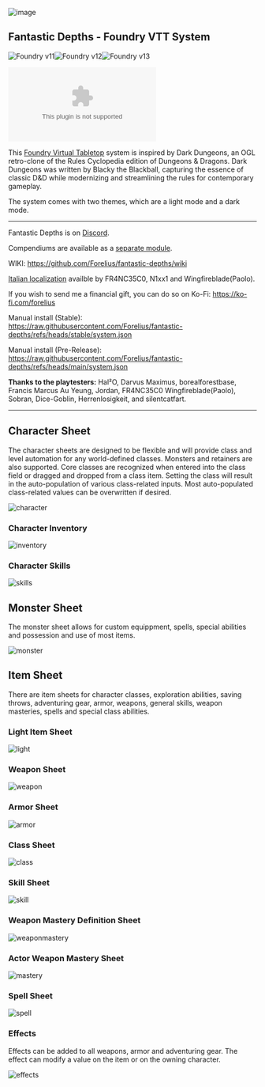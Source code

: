 ![image](./assets/img/banner.jpg)

## Fantastic Depths - Foundry VTT System
![Foundry v11](https://img.shields.io/badge/foundry-v11-green)![Foundry v12](https://img.shields.io/badge/foundry-v12-green)![Foundry v13](https://img.shields.io/badge/foundry-v13-orange)

![GitHub Downloads (specific asset, all releases)](https://img.shields.io/github/downloads/forelius/fantastic-depths/fantastic-depths.zip)

This [Foundry Virtual Tabletop](https://foundryvtt.com/packages/fantastic-depths) system is inspired by Dark Dungeons, an OGL retro-clone of the Rules Cyclopedia edition of Dungeons & Dragons. Dark Dungeons was written by Blacky the Blackball, capturing the essence of classic D&D while modernizing and streamlining the rules for contemporary gameplay.

The system comes with two themes, which are a light mode and a dark mode.

---

Fantastic Depths is on [Discord](https://discord.gg/6nCTfKun9d).

Compendiums are available as a [separate module](https://github.com/Forelius/fade-compendiums).

WIKI: https://github.com/Forelius/fantastic-depths/wiki

[Italian localization](https://github.com/fvtt-italian-translations/fade-lang-it) availble by FR4NC35C0, N1xx1 and Wingfireblade(Paolo).

If you wish to send me a financial gift, you can do so on Ko-Fi: https://ko-fi.com/forelius

Manual install (Stable): https://raw.githubusercontent.com/Forelius/fantastic-depths/refs/heads/stable/system.json

Manual install (Pre-Release): https://raw.githubusercontent.com/Forelius/fantastic-depths/refs/heads/main/system.json

**Thanks to the playtesters:** Hal²O, Darvus Maximus, borealforestbase, Francis Marcus Au Yeung, Jordan, 
FR4NC35C0 Wingfireblade(Paolo), Sobran, Dice-Goblin, Herrenlosigkeit, and silentcatfart.

---

## Character Sheet
The character sheets are designed to be flexible and will provide class and level automation for any world-defined classes. Monsters and retainers are also supported. Core classes are recognized when entered into the class field or dragged and dropped from a class item. Setting the class will result in the auto-population of various class-related inputs. Most auto-populated class-related values can be overwritten if desired.

![character](./assets/img/docs/charsheet1.jpg)

### Character Inventory
![inventory](./assets/img/docs/charsheet2.jpg)

### Character Skills
![skills](./assets/img/docs/charsheet3.jpg)

## Monster Sheet
The monster sheet allows for custom equippment, spells, special abilities and possession and use of most items.

![monster](./assets/img/docs/monstersheet1.jpg)

## Item Sheet
There are item sheets for character classes, exploration abilities, saving throws, adventuring gear, armor, weapons, general skills, weapon masteries, spells and special class abilities.

### Light Item Sheet
![light](./assets/img/docs/lightitemsheet1.jpg)

### Weapon Sheet
![weapon](./assets/img/docs/weaponsheet.jpg)

### Armor Sheet
![armor](./assets/img/docs/armorsheet1.jpg)

### Class Sheet
![class](./assets/img/docs/classsheet.jpg)

### Skill Sheet
![skill](./assets/img/docs/skillsheet1.jpg)

### Weapon Mastery Definition Sheet
![weaponmastery](./assets/img/docs/masterydef1.jpg)

### Actor Weapon Mastery Sheet
![mastery](./assets/img/docs/mastery1.jpg)

### Spell Sheet
![spell](./assets/img/docs/spellsheet1.jpg)

### Effects
Effects can be added to all weapons, armor and adventuring gear. The effect can modify a value on the item or on the owning character.

![effects](./assets/img/docs/itemeffects1.jpg)
